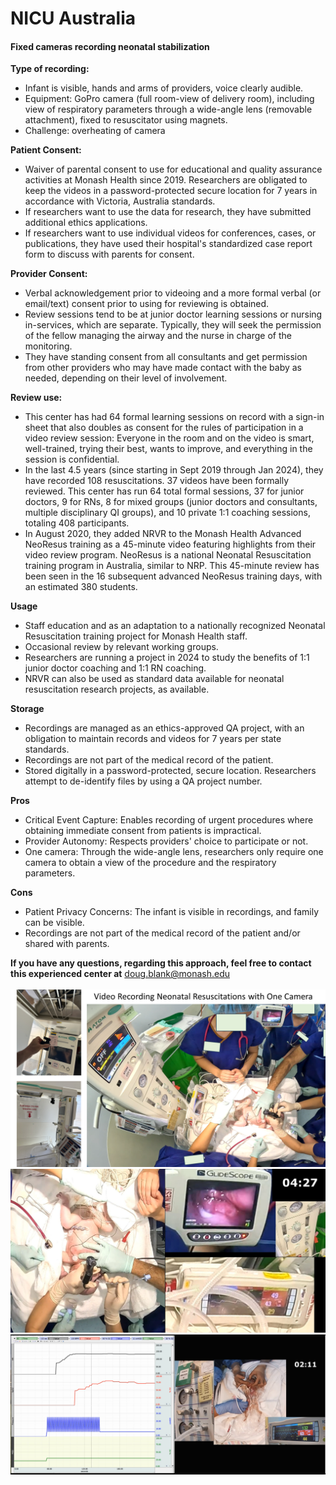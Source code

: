 # NICU Australia

#### Fixed cameras recording neonatal stabilization

**Type of recording:**

* Infant is visible, hands and arms of providers, voice clearly audible.
* Equipment: GoPro camera (full room-view of delivery room), including view of respiratory parameters through a wide-angle lens (removable attachment), fixed to resuscitator using magnets.
* Challenge: overheating of camera

**Patient Consent:**

* Waiver of parental consent to use for educational and quality assurance activities at Monash Health since 2019. Researchers are obligated to keep the videos in a password-protected secure location for 7 years in accordance with Victoria, Australia standards.
* If researchers want to use the data for research, they have submitted additional ethics applications.
* If researchers want to use individual videos for conferences, cases, or publications, they have used their hospital's standardized case report form to discuss with parents for consent.

**Provider Consent:**

* Verbal acknowledgement prior to videoing and a more formal verbal (or email/text) consent prior to using for reviewing is obtained.
* Review sessions tend to be at junior doctor learning sessions or nursing in-services, which are separate. Typically, they will seek the permission of the fellow managing the airway and the nurse in charge of the monitoring.
* They have standing consent from all consultants and get permission from other providers who may have made contact with the baby as needed, depending on their level of involvement.

**Review use:**

* This center has had 64 formal learning sessions on record with a sign-in sheet that also doubles as consent for the rules of participation in a video review session: Everyone in the room and on the video is smart, well-trained, trying their best, wants to improve, and everything in the session is confidential.
* In the last 4.5 years (since starting in Sept 2019 through Jan 2024), they have recorded 108 resuscitations. 37 videos have been formally reviewed. This center has run 64 total formal sessions, 37 for junior doctors, 9 for RNs, 8 for mixed groups (junior doctors and consultants, multiple disciplinary QI groups), and 10 private 1:1 coaching sessions, totaling 408 participants.
* In August 2020, they added NRVR to the Monash Health Advanced NeoResus training as a 45-minute video featuring highlights from their video review program. NeoResus is a national Neonatal Resuscitation training program in Australia, similar to NRP. This 45-minute review has been seen in the 16 subsequent advanced NeoResus training days, with an estimated 380 students.

**Usage**

* Staff education and as an adaptation to a nationally recognized Neonatal Resuscitation training project for Monash Health staff.
* Occasional review by relevant working groups.
* Researchers are running a project in 2024 to study the benefits of 1:1 junior doctor coaching and 1:1 RN coaching.
* NRVR can also be used as standard data available for neonatal resuscitation research projects, as available.

**Storage**

* Recordings are managed as an ethics-approved QA project, with an obligation to maintain records and videos for 7 years per state standards.
* Recordings are not part of the medical record of the patient.
* Stored digitally in a password-protected, secure location. Researchers attempt to de-identify files by using a QA project number.

**Pros**

* Critical Event Capture: Enables recording of urgent procedures where obtaining immediate consent from patients is impractical.
* Provider Autonomy: Respects providers' choice to participate or not.
* One camera: Through the wide-angle lens, researchers only require one camera to obtain a view of the procedure and the respiratory parameters.

**Cons**

* Patient Privacy Concerns: The infant is visible in recordings, and family can be visible.
* Recordings are not part of the medical record of the patient and/or shared with parents.

**If you have any questions, regarding this approach, feel free to contact this experienced center at** [doug.blank@monash.edu](mailto:doug.blank@monash.edu)\
\
![](../../.gitbook/assets/image.png)![](<../../.gitbook/assets/image (1).png>)![](<../../.gitbook/assets/image (2).png>)
